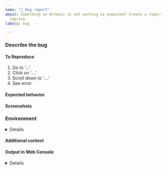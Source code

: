 ```yaml
---
name: "🐛 Bug report"
about: Something on Artemis is not working as expected? Create a report to help us
  improve.
labels: bug

---
```


### Describe the bug
<!-- A clear and concise description of what the bug is. -->

#### To Reproduce
<!-- Steps to reproduce the behavior: -->
1. Go to '...'
2. Click on '....'
3. Scroll down to '....'
4. See error

#### Expected behavior
<!-- A clear and concise description of what you expected to happen. -->

#### Screenshots
<!-- If applicable, add screenshots to help explain your problem. -->

### Environment
<!-- Please complete the following information: -->
<details><pre>
 - OS: [e.g. iOS]
 - Browser [e.g. chrome, safari]
 - Version [e.g. 22]
</pre></details>

#### Additional context
<!-- Add any other context about the problem here. -->

#### Output in Web Console
<!-- If applicable, copy output from the Web Console -->
<details><pre>
  [REPLACE THIS WITH YOUR INFORMATION]
</pre></details>
